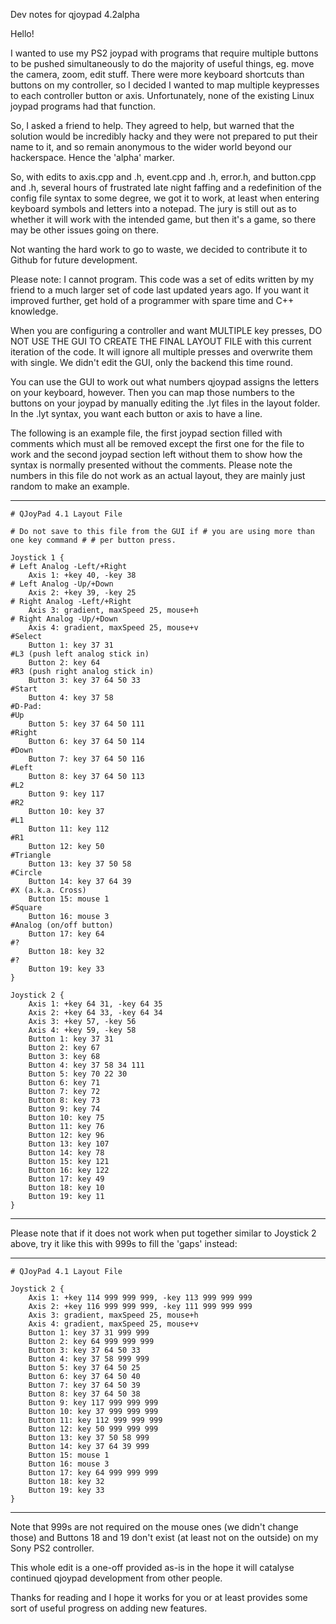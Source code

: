 Dev notes for qjoypad 4.2alpha

Hello!

I wanted to use my PS2 joypad with programs that require multiple buttons to be pushed simultaneously to do the majority of useful things, eg. move the camera, zoom, edit stuff. There were more keyboard shortcuts than buttons on my controller, so I decided I wanted to map multiple keypresses to each controller button or axis. Unfortunately, none of the existing Linux joypad programs had that function.

So, I asked a friend to help. They agreed to help, but warned that the solution would be incredibly hacky and they were not prepared to put their name to it, and so remain anonymous to the wider world beyond our hackerspace. Hence the 'alpha' marker.

So, with edits to axis.cpp and .h, event.cpp and .h, error.h, and button.cpp and .h, several hours of frustrated late night faffing and a redefinition of the config file syntax to some degree, we got it to work, at least when entering keyboard symbols and letters into a notepad. The jury is still out as to whether it will work with the intended game, but then it's a game, so there may be other issues going on there.

Not wanting the hard work to go to waste, we decided to contribute it to Github for future development.

Please note: I cannot program. This code was a set of edits written by my friend to a much larger set of code last updated years ago. If you want it improved further, get hold of a programmer with spare time and C++ knowledge.

When you are configuring a controller and want MULTIPLE key presses, DO NOT USE THE GUI TO CREATE THE FINAL LAYOUT FILE with this current iteration of the code. It will ignore all multiple presses and overwrite them with single. We didn't edit the GUI, only the backend this time round.

You can use the GUI to work out what numbers qjoypad assigns the letters on your keyboard, however. Then you can map those numbers to the buttons on your joypad by manually editing the .lyt files in the layout folder. In the .lyt syntax, you want each button or axis to have a line. 

The following is an example file, the first joypad section filled with comments which must all be removed except the first one for the file to work and the second joypad section left without them to show how the syntax is normally presented without the comments. Please note the numbers in this file do not work as an actual layout, they are mainly just random to make an example.

------------------------------------------------
```
# QJoyPad 4.1 Layout File

# Do not save to this file from the GUI if # you are using more than one key command # # per button press.

Joystick 1 {
# Left Analog -Left/+Right
	Axis 1: +key 40, -key 38
# Left Analog -Up/+Down
	Axis 2: +key 39, -key 25
# Right Analog -Left/+Right
	Axis 3: gradient, maxSpeed 25, mouse+h
# Right Analog -Up/+Down
	Axis 4: gradient, maxSpeed 25, mouse+v
#Select
	Button 1: key 37 31
#L3 (push left analog stick in)
	Button 2: key 64
#R3 (push right analog stick in)
	Button 3: key 37 64 50 33
#Start
	Button 4: key 37 58
#D-Pad:
#Up
	Button 5: key 37 64 50 111
#Right
	Button 6: key 37 64 50 114
#Down
	Button 7: key 37 64 50 116
#Left
	Button 8: key 37 64 50 113
#L2
	Button 9: key 117
#R2
	Button 10: key 37
#L1
	Button 11: key 112
#R1
	Button 12: key 50
#Triangle
	Button 13: key 37 50 58
#Circle
	Button 14: key 37 64 39
#X (a.k.a. Cross)
	Button 15: mouse 1
#Square
	Button 16: mouse 3
#Analog (on/off button)
	Button 17: key 64
#?
	Button 18: key 32
#?
	Button 19: key 33
}

Joystick 2 {
	Axis 1: +key 64 31, -key 64 35
	Axis 2: +key 64 33, -key 64 34
	Axis 3: +key 57, -key 56
	Axis 4: +key 59, -key 58
	Button 1: key 37 31
	Button 2: key 67
	Button 3: key 68
	Button 4: key 37 58 34 111
	Button 5: key 70 22 30
	Button 6: key 71
	Button 7: key 72
	Button 8: key 73
	Button 9: key 74
	Button 10: key 75
	Button 11: key 76
	Button 12: key 96
	Button 13: key 107
	Button 14: key 78
	Button 15: key 121
	Button 16: key 122
	Button 17: key 49
	Button 18: key 10
	Button 19: key 11
}
```
------------------------------------------------

Please note that if it does not work when put together similar to Joystick 2 above, try it like this with 999s to fill the 'gaps' instead:

------------------------------------------------
```
# QJoyPad 4.1 Layout File

Joystick 2 {
	Axis 1: +key 114 999 999 999, -key 113 999 999 999
	Axis 2: +key 116 999 999 999, -key 111 999 999 999
	Axis 3: gradient, maxSpeed 25, mouse+h
	Axis 4: gradient, maxSpeed 25, mouse+v
	Button 1: key 37 31 999 999
	Button 2: key 64 999 999 999
	Button 3: key 37 64 50 33
	Button 4: key 37 58 999 999
	Button 5: key 37 64 50 25
	Button 6: key 37 64 50 40
	Button 7: key 37 64 50 39
	Button 8: key 37 64 50 38
	Button 9: key 117 999 999 999
	Button 10: key 37 999 999 999
	Button 11: key 112 999 999 999
	Button 12: key 50 999 999 999
	Button 13: key 37 50 58 999
	Button 14: key 37 64 39 999
	Button 15: mouse 1
	Button 16: mouse 3
	Button 17: key 64 999 999 999
	Button 18: key 32
	Button 19: key 33
}
```
-------------------------------------------------

Note that 999s are not required on the mouse ones (we didn't change those) and Buttons 18 and 19 don't exist (at least not on the outside) on my Sony PS2 controller.

This whole edit is a one-off provided as-is in the hope it will catalyse continued qjoypad development from other people.

Thanks for reading and I hope it works for you or at least provides some sort of useful progress on adding new features.
